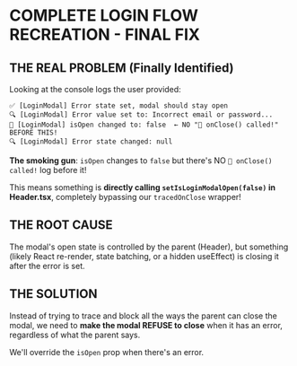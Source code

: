 # COMPLETE LOGIN FLOW RECREATION - FINAL FIX

## THE REAL PROBLEM (Finally Identified)

Looking at the console logs the user provided:

```
✅ [LoginModal] Error state set, modal should stay open
🔍 [LoginModal] Error value set to: Incorrect email or password...
🔄 [LoginModal] isOpen changed to: false  ← NO "🚨 onClose() called!" BEFORE THIS!
🔍 [LoginModal] Error state changed: null
```

**The smoking gun**: `isOpen` changes to `false` but there's NO `🚨 onClose() called!` log before it!

This means something is **directly calling `setIsLoginModalOpen(false)` in Header.tsx**, completely bypassing our `tracedOnClose` wrapper!

## THE ROOT CAUSE

The modal's open state is controlled by the parent (Header), but something (likely React re-render, state batching, or a hidden useEffect) is closing it after the error is set.

## THE SOLUTION

Instead of trying to trace and block all the ways the parent can close the modal, we need to **make the modal REFUSE to close** when it has an error, regardless of what the parent says.

We'll override the `isOpen` prop when there's an error.

